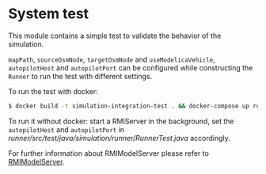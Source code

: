 # System test

This module contains a simple test to validate the behavior of the simulation.

`mapPath`, `sourceOsmNode`, `targetOsmNode` and `useModelicaVehicle`, `autopilotHost` and `autopilotPort` can be
configured while constructing the `Runner` to run the test with different settings.

To run the test with docker:

```bash
$ docker build -t simulation-integration-test . && docker-compose up runner
```

To run it without docker: start a RMIServer in the background, set the `autopilotHost` and `autopilotPort`
 in _runner/src/test/java/simulation/runner/RunnerTest.java_ accordingly.
 
For further information about RMIModelServer please refer
to [RMIModelServer](https://git.rwth-aachen.de/monticore/EmbeddedMontiArc/simulators/RMIModelServer).

